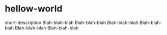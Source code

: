 # hellow-world
short-description
Blah-blah-blah
Blah-blah-blah
Blah-blah-blah
Blah-blah-blah
Blah-blah-blah
Blah-blah-blah
